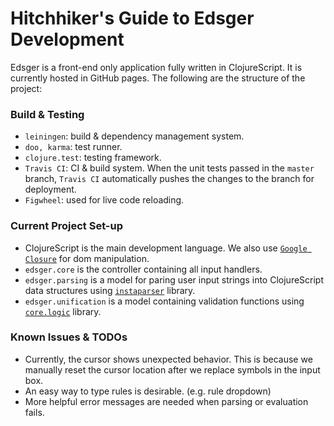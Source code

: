 # Hitchhiker's Guide to Edsger Development 

Edsger is a front-end only application fully written in ClojureScript. It is currently hosted in GitHub pages. The following are the structure of the project:

### Build & Testing
* `leiningen`: build & dependency management system.
* `doo, karma`: test runner.
* `clojure.test`: testing framework.
* `Travis CI`: CI & build system. When the unit tests passed in the `master` branch, `Travis CI` automatically pushes the changes to the branch for deployment.
* `Figwheel`: used for live code reloading.

### Current Project Set-up
* ClojureScript is the main development language. We also use [`Google Closure`](https://github.com/google/closure-library) for dom manipulation.
* `edsger.core` is the controller containing all input handlers.
* `edsger.parsing` is a model for paring user input strings into ClojureScript data structures using [`instaparser`](https://github.com/Engelberg/instaparse) library.
* `edsger.unification` is a model containing validation functions using [`core.logic`](https://github.com/clojure/core.logic) library.

### Known Issues & TODOs
* Currently, the cursor shows unexpected behavior. This is because we manually reset the cursor location after we replace symbols in the input box.
* An easy way to type rules is desirable. (e.g. rule dropdown)
* More helpful error messages are needed when parsing or evaluation fails.
